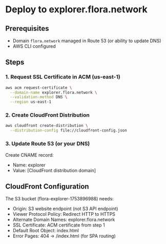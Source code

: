 # Deploy to explorer.flora.network

## Prerequisites
- Domain `flora.network` managed in Route 53 (or ability to update DNS)
- AWS CLI configured

## Steps

### 1. Request SSL Certificate in ACM (us-east-1)
```bash
aws acm request-certificate \
  --domain-name explorer.flora.network \
  --validation-method DNS \
  --region us-east-1
```

### 2. Create CloudFront Distribution
```bash
aws cloudfront create-distribution \
  --distribution-config file://cloudfront-config.json
```

### 3. Update Route 53 (or your DNS)
Create CNAME record:
- Name: explorer
- Value: [CloudFront distribution domain]

## CloudFront Configuration
The S3 bucket (flora-explorer-1753896988) needs:
- Origin: S3 website endpoint (not S3 API endpoint)
- Viewer Protocol Policy: Redirect HTTP to HTTPS
- Alternate Domain Names: explorer.flora.network
- SSL Certificate: ACM certificate from step 1
- Default Root Object: index.html
- Error Pages: 404 → /index.html (for SPA routing)